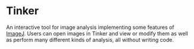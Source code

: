 # Tinker

An interactive tool for image analysis implementing some features of [ImageJ](https://imagej.nih.gov/ij/index.html). Users can open images in Tinker and view or modify them as well as perform many different kinds of analysis, all without writing code.